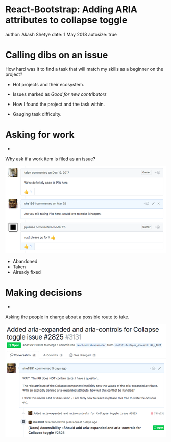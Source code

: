 React-Bootstrap: Adding ARIA attributes to collapse toggle
========================================================
author: Akash Shetye
date: 1 May 2018
autosize: true

Calling dibs on an issue
========================================================
 
How hard was it to find a task that will match my skills as a beginner on the project?

- Hot projects and their ecosystem.

- Issues marked as *Good for new contributors*

- How I found the project and the task within.

- Gauging task difficulty.

Asking for work
========================================================
-
Why ask if a work item is filed as an issue?

![](./request.png)

- Abandoned
- Taken
- Already fixed

Making decisions
========================================================
-
Asking the people in charge about a possible route to take.

![](./PR.png)
